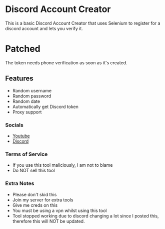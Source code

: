 # Discord Account Creator
This is a basic Discord Account Creator that uses Selenium to register for a discord account and lets you verify it.

# Patched
 The token needs phone verification as soon as it's created.
 
## Features
- Random username 
- Random password
- Random date
- Automatically get Discord token 
- Proxy support


### Socials

* [Youtube](https://www.youtube.com/channel/UCaMOw0q18gUbw2OAIfv4qMQ)
* [Discord](https://discord.gg/CXqVjwzPG5)

### Terms of Service

* If you use this tool maliciously, I am not to blame
* Do NOT sell this tool

### Extra Notes

* Please don't skid this 
* Join my server for extra tools 
* Give me creds on this 
* You must be using a vpn whilst using this tool
* Tool stopped working due to discord changing a lot since I posted this, therefore this will NOT be updated.
